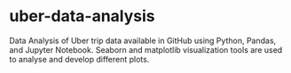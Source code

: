 # uber-data-analysis

Data Analysis of Uber trip data available in GitHub using Python, Pandas, and Jupyter Notebook. Seaborn and matplotlib visualization tools are used to analyse and develop different plots.
